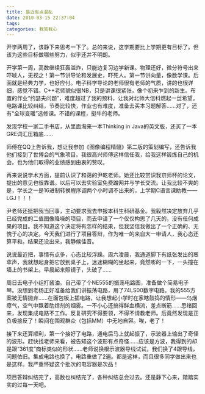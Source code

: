 ```yaml
---
title: 最近有点混乱
date: 2010-03-15 22:37:04
tags:
categories: 我笔我心
---
```


开学两周了，该静下来思考一下了。总的来说，这学期要比上学期更有目标了。但该为这些目标做哪些努力，似乎还并不明朗。

开学第一周，高数继续狂轰滥炸，只能边复习边学新课。物理还好，微分符号出来吓唬人，无视之！第一节讲导论和发展史，吓死人。第一节讲向量，像数学课。后面就是经典力学，也好应付。电子科学导论的老师很有老师的气质，讲的也很详细，感觉不错。C++老师貌似很NB，只是讲课很紧张，像个初来乍到的新生。布置的作业“约瑟夫问题”，难度超过了我的预料，让我对北师大信科燃起一丝希望。电路课比较纠结，节奏比较快，作业也有难度，准备去买本习题解答……对了，还有“全球变暖”选修课。不错的课程，挺牛的老师。

<!--more-->

发现学校一家二手书店，从里面淘来一本Thinking in Java的英文版，还买了一本GRE词汇压箱底……

师傅在QQ上告诉我，想让我参加《图像编程精髓》第二版的策划编写，还告诉我他们接到了世博会的气象项目。我很高兴师傅这样信任我，给我这样锻炼自己的机会。也为他们取得的业绩感到由衷的赞叹。

再来说说学术方面，提前认识了和蔼的尹乾老师。她还比较赏识我京师杯的论文，提出的意见也很靠谱。以后可以去实验室免费蹭网并与学长交流。让我比较不爽的是，学长之一是16进制转换程序调两个小时调不出来的，上学期C语言课助教——LGJ！！！

尹老师还挺把我当回事，主动要求我去申报本科生科研基金。我毅然决定放弃几乎已经完成的二值图像降噪的项目，而去申请了一个仅仅构思了几天的，没有任何成果的项目。我不知道这个决定将有怎样的结果，但我坚信我做出了一个正确的、无愧于心的决定。今天我们进行了项目答辩，作为唯一的来自大一申请人，我心态还算平和。结果还没出来，我静候佳音。

说说最近把，事情有点多，心态比较浮躁。周六凌晨，我通道脚下有纸张发出的窸窣声，我就想起身把它放到桌子上，迷迷糊糊的坐起来，竟然嘭的一下，一头撞在墙上的书架上。早晨起来照镜子，头破了……

周日去电子小组打酱油。自己带了个NE555的振荡电路图，准备做个简易电子琴。没想到老杨正好准备给我们讲振荡电路，用了74LS00数字电路。我的555方案被无情抛弃……在面包板上插电路，让我想起小学时在家瞎鼓捣的情形——乌烟瘴气，空气中飘着助焊剂的烟雾。一不小心还搞得鲜血横流，差点断筋……思绪回来，发现集成电路不工作。反复研究不得要领，不得不请教老师。后竟然发现是正负极接反了！瞬间在围观群众（包括MM）中无地自容。唉，老了！

接下来还算顺利，第一个接好了电路，通电后马上就起振了，示波器上输出了奇怪的波形。赶快找老师来看，被告知这个波形有点奇怪……应该是方波，我得到的却是跟“361度”商标类似的形状……老师说换根示波器导线试试，我们换了4跟导线，问题依旧。集成电路也换了，电路重做了2遍。都是这样，而且很多同学做出来也是这样。我严重怀疑这个批次的电容器是次品！

项目答辩纠结完了，高数也纠结完了，各种纠结总会过去。还是静下心来，踏踏实实的过每一天吧。

